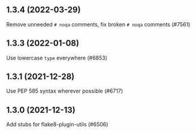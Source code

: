 ## 1.3.4 (2022-03-29)

Remove unneeded `# noqa` comments, fix broken `# noqa` comments (#7561)

## 1.3.3 (2022-01-08)

Use lowercase `type` everywhere (#6853)

## 1.3.1 (2021-12-28)

Use PEP 585 syntax wherever possible (#6717)

## 1.3.0 (2021-12-13)

Add stubs for flake8-plugin-utils (#6506)

